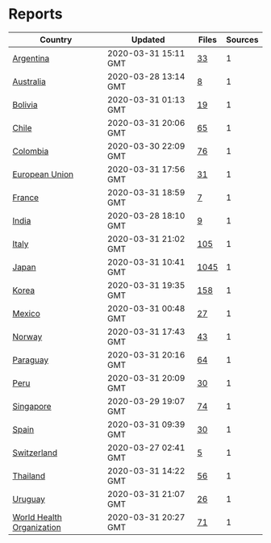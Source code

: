 # Reports

| Country | Updated | Files | Sources |
| --- | --- | --- | --- |
| [Argentina](ar/README.md) | 2020-03-31 15:11 GMT | [33](ar/README.md) | 1 |
| [Australia](au/README.md) | 2020-03-28 13:14 GMT | [8](au/README.md) | 1 |
| [Bolivia](bo/README.md) | 2020-03-31 01:13 GMT | [19](bo/README.md) | 1 |
| [Chile](cl/README.md) | 2020-03-31 20:06 GMT | [65](cl/README.md) | 1 |
| [Colombia](co/README.md) | 2020-03-30 22:09 GMT | [76](co/README.md) | 1 |
| [European Union](eu/README.md) | 2020-03-31 17:56 GMT | [31](eu/README.md) | 1 |
| [France](fr/README.md) | 2020-03-31 18:59 GMT | [7](fr/README.md) | 1 |
| [India](in/README.md) | 2020-03-28 18:10 GMT | [9](in/README.md) | 1 |
| [Italy](it/README.md) | 2020-03-31 21:02 GMT | [105](it/README.md) | 1 |
| [Japan](jp/README.md) | 2020-03-31 10:41 GMT | [1045](jp/README.md) | 1 |
| [Korea](kr/README.md) | 2020-03-31 19:35 GMT | [158](kr/README.md) | 1 |
| [Mexico](mx/README.md) | 2020-03-31 00:48 GMT | [27](mx/README.md) | 1 |
| [Norway](no/README.md) | 2020-03-31 17:43 GMT | [43](no/README.md) | 1 |
| [Paraguay](py/README.md) | 2020-03-31 20:16 GMT | [64](py/README.md) | 1 |
| [Peru](pe/README.md) | 2020-03-31 20:09 GMT | [30](pe/README.md) | 1 |
| [Singapore](sg/README.md) | 2020-03-29 19:07 GMT | [74](sg/README.md) | 1 |
| [Spain](es/README.md) | 2020-03-31 09:39 GMT | [30](es/README.md) | 1 |
| [Switzerland](ch/README.md) | 2020-03-27 02:41 GMT | [5](ch/README.md) | 1 |
| [Thailand](th/README.md) | 2020-03-31 14:22 GMT | [56](th/README.md) | 1 |
| [Uruguay](uy/README.md) | 2020-03-31 21:07 GMT | [26](uy/README.md) | 1 |
| [World Health Organization](who/README.md) | 2020-03-31 20:27 GMT | [71](who/README.md) | 1 |
